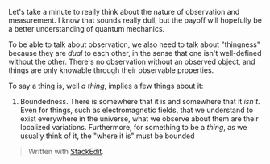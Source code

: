 Let's take a minute to really think about the nature of observation and measurement. I know that sounds really dull, but the payoff will hopefully be a better understanding of quantum mechanics.

To be able to talk about observation, we also need to talk about "thingness" because they are *dual* to each other, in the sense that one isn't well-defined without the other. There's no observation without an observed object, and things are only knowable through their observable properties.

To say a thing is, well *a thing*, implies a few things about it:
1. Boundedness.
There is somewhere that it is and somewhere that it *isn't*. Even for things, such as electromagnetic fields, that we understand to exist everywhere in the universe, what we observe about them are their localized variations. Furthermore, for something to be a *thing*, as we usually think of it, the "where it is" must be bounded


> Written with [StackEdit](https://stackedit.io/).
<!--stackedit_data:
eyJoaXN0b3J5IjpbLTIxMjE2MjgwMTksLTE5NzQxODIwNjAsLT
U2NjI3NzE0NiwtMTk0NDE5Njg3NF19
-->